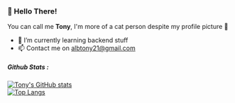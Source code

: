 ### 👋 Hello There!
You can call me **Tony**, I'm more of a cat person despite my profile picture 👀
- 🌱 I’m currently learning backend stuff
- 📫 Contact me on albtony21@gmail.com

##### Github Stats :
[![Tony's GitHub stats](https://github-readme-stats.vercel.app/api?username=albtony&show_icons=true&theme=react&count_private=true&bg_color=222222)](https://github.com/Albtony)  
[![Top Langs](https://github-readme-stats.vercel.app/api/top-langs/?username=albtony&layout=compact&theme=react&langs_count=16&bg_color=222222)](https://github.com/Albtony)
